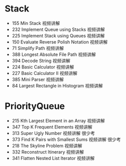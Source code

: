 # Stack			
- 155	Min Stack	视频讲解
- 232	Implement Queue using Stacks	视频讲解
- 225	Implement Stack using Queues	视频讲解
- 150	Evaluate Reverse Polish Notation	视频讲解
- 71	Simplify Path	视频讲解
- 388	Longest Absolute File Path	视频讲解
- 394	Decode String	视频讲解
- 224	Basic Calculator	视频讲解
- 227	Basic Calculator II	视频讲解
- 385	Mini Parser	视频讲解
- 84	Largest Rectangle in Histogram	视频讲解
# PriorityQueue			
- 215	Kth Largest Element in an Array	视频讲解
- 347	Top K Frequent Elements	视频讲解
- 313	Super Ugly Number	视频讲解	很少考
- 373	Find K Pairs with Smallest Sums	视频讲解	很少考
- 218	The Skyline Problem	视频讲解
- 332	Reconstruct Itinerary	视频讲解
- 341	Flatten Nested List Iterator	视频讲解